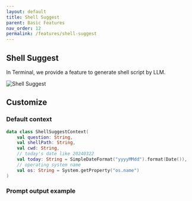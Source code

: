 ```yaml
---
layout: default
title: Shell Suggest
parent: Basic Features
nav_order: 12
permalink: /features/shell-suggest
---
```


## Shell Suggest

In Terminal, we provide a feature to generate shell script by LLM.

![Shell Suggest](https://unitmesh.cc/auto-dev/autodev-shell-suggest.png)


## Customize

### Default context

```kotlin
data class ShellSuggestContext(
    val question: String,
    val shellPath: String,
    val cwd: String,
    // today's date like 20240322
    val today: String = SimpleDateFormat("yyyyMMdd").format(Date()),
    // operating system name
    val os: String = System.getProperty("os.name")
)
```

### Prompt output example

